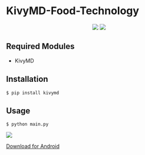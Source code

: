 # KivyMD-Food-Technology

<p align="center">
  <img src="https://img.shields.io/badge/license-MIT-blue.svg">
  <img src="https://img.shields.io/badge/Made with-KivyMD-green.svg">
</p>

## Required Modules
* KivyMD

## Installation
```
$ pip install kivymd
```

## Usage
```
$ python main.py
```
![](https://github.com/gowtham758550/KivyMD-Food-Technology/blob/master/Demo/2020_07_21_20_13_09.gif)


[Download for Android](https://drive.google.com/file/d/1VD9zk3noYR3YmFiL4WztWYHOijmbwVTv/view?usp=drivesdk) 
